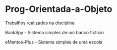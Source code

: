 # Prog-Orientada-a-Objeto

Trabalhos realizados na disciplina

BankSpy - Sistema simples de um banco fictício

eMentos-Plus - Sistema simples de uma escola
